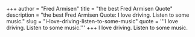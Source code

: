 +++
author = "Fred Armisen"
title = "the best Fred Armisen Quote"
description = "the best Fred Armisen Quote: I love driving. Listen to some music."
slug = "i-love-driving-listen-to-some-music"
quote = '''I love driving. Listen to some music.'''
+++
I love driving. Listen to some music.
